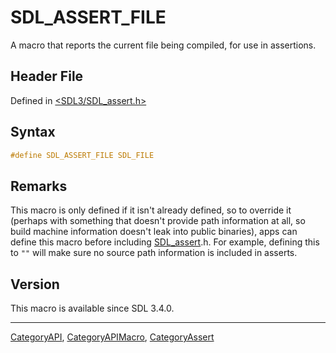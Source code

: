 # SDL_ASSERT_FILE

A macro that reports the current file being compiled, for use in assertions.

## Header File

Defined in [<SDL3/SDL_assert.h>](https://github.com/libsdl-org/SDL/blob/main/include/SDL3/SDL_assert.h)

## Syntax

```c
#define SDL_ASSERT_FILE SDL_FILE
```

## Remarks

This macro is only defined if it isn't already defined, so to override it
(perhaps with something that doesn't provide path information at all, so
build machine information doesn't leak into public binaries), apps can
define this macro before including [SDL_assert](SDL_assert).h. For example,
defining this to `""` will make sure no source path information is included
in asserts.

## Version

This macro is available since SDL 3.4.0.

----
[CategoryAPI](CategoryAPI), [CategoryAPIMacro](CategoryAPIMacro), [CategoryAssert](CategoryAssert)

